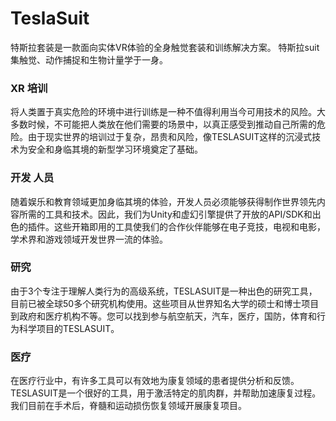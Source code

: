 # 

# TeslaSuit

特斯拉套装是一款面向实体VR体验的全身触觉套装和训练解决方案。 特斯拉suit集触觉、动作捕捉和生物计量学于一身。 

### XR 培训

将人类置于真实危险的环境中进行训练是一种不值得利用当今可用技术的风险。大多数时候，不可能把人类放在他们需要的场景中，以真正感受到推动自己所需的危险。由于现实世界的培训过于复杂，昂贵和风险，像TESLASUIT这样的沉浸式技术为安全和身临其境的新型学习环境奠定了基础。

### 开发 人员

随着娱乐和教育领域更加身临其境的体验，开发人员必须能够获得制作世界领先内容所需的工具和技术。因此，我们为Unity和虚幻引擎提供了开放的API/SDK和出色的插件。这些开箱即用的工具使我们的合作伙伴能够在电子竞技，电视和电影，学术界和游戏领域开发世界一流的体验。

### 研究

由于3个专注于理解人类行为的高级系统，TESLASUIT是一种出色的研究工具，目前已被全球50多个研究机构使用。这些项目从世界知名大学的硕士和博士项目到政府和医疗机构不等。您可以找到参与航空航天，汽车，医疗，国防，体育和行为科学项目的TESLASUIT。

### 医疗

在医疗行业中，有许多工具可以有效地为康复领域的患者提供分析和反馈。TESLASUIT是一个很好的工具，用于激活特定的肌肉群，并帮助加速康复过程。我们目前在手术后，脊髓和运动损伤恢复领域开展康复项目。

